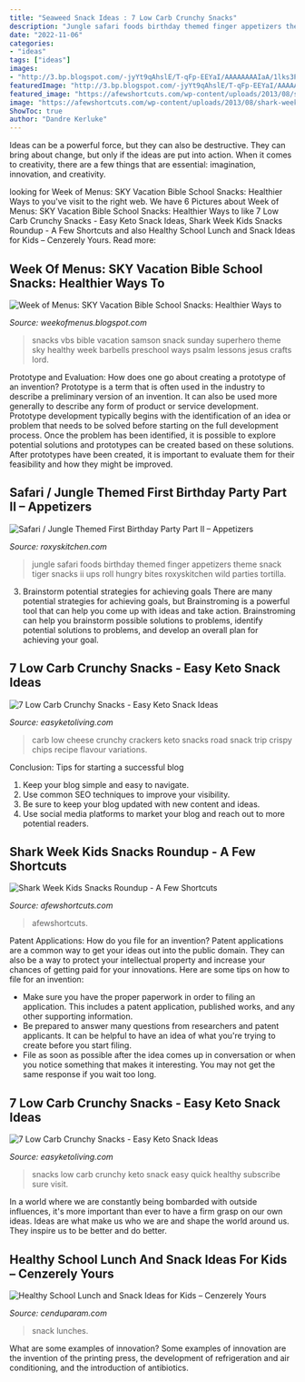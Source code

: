 ```yaml
---
title: "Seaweed Snack Ideas : 7 Low Carb Crunchy Snacks"
description: "Jungle safari foods birthday themed finger appetizers theme snack tiger snacks ii ups roll hungry bites roxyskitchen wild parties tortilla"
date: "2022-11-06"
categories:
- "ideas"
tags: ["ideas"]
images:
- "http://3.bp.blogspot.com/-jyYt9qAhslE/T-qFp-EEYaI/AAAAAAAAIaA/1lks3PcHW5U/s1600/IMG_2865.JPG"
featuredImage: "http://3.bp.blogspot.com/-jyYt9qAhslE/T-qFp-EEYaI/AAAAAAAAIaA/1lks3PcHW5U/s1600/IMG_2865.JPG"
featured_image: "https://afewshortcuts.com/wp-content/uploads/2013/08/shark-week-kids-snacks.jpg"
image: "https://afewshortcuts.com/wp-content/uploads/2013/08/shark-week-kids-snacks.jpg"
ShowToc: true
author: "Dandre Kerluke"
---
```



Ideas can be a powerful force, but they can also be destructive. They can bring about change, but only if the ideas are put into action. When it comes to creativity, there are a few things that are essential: imagination, innovation, and creativity.

	

		
looking for Week of Menus: SKY Vacation Bible School Snacks: Healthier Ways to you've visit to the right web. We have 6 Pictures about Week of Menus: SKY Vacation Bible School Snacks: Healthier Ways to like 7 Low Carb Crunchy Snacks - Easy Keto Snack Ideas, Shark Week Kids Snacks Roundup - A Few Shortcuts and also Healthy School Lunch and Snack Ideas for Kids – Cenzerely Yours. Read more:
		
    
## Week Of Menus: SKY Vacation Bible School Snacks: Healthier Ways To

<img loading=lazy src="http://3.bp.blogspot.com/-jyYt9qAhslE/T-qFp-EEYaI/AAAAAAAAIaA/1lks3PcHW5U/s1600/IMG_2865.JPG" onerror="this.onerror=null;this.src='https://tse2.mm.bing.net/th?id=OIP.naUVssx2xOiG4HCNy_Q1FAHaJ6&amp;pid=15.1';" alt="Week of Menus: SKY Vacation Bible School Snacks: Healthier Ways to">

_Source: weekofmenus.blogspot.com_

>snacks vbs bible vacation samson snack sunday superhero theme sky healthy week barbells preschool ways psalm lessons jesus crafts lord. 

	

Prototype and Evaluation: How does one go about creating a prototype of an invention?
Prototype is a term that is often used in the industry to describe a preliminary version of an invention. It can also be used more generally to describe any form of product or service development. Prototype development typically begins with the identification of an idea or problem that needs to be solved before starting on the full development process. Once the problem has been identified, it is possible to explore potential solutions and prototypes can be created based on these solutions. After prototypes have been created, it is important to evaluate them for their feasibility and how they might be improved.

    
## Safari / Jungle Themed First Birthday Party Part II – Appetizers

<img loading=lazy src="http://www.roxyskitchen.com/wp-content/uploads/2014/08/Safari-Jungle-Animals-1st-Birthday-Party-10.jpg" onerror="this.onerror=null;this.src='https://tse4.mm.bing.net/th?id=OIP.5UmlV7236FBMuQmvI1AKMQHaE8&amp;pid=15.1';" alt="Safari / Jungle Themed First Birthday Party Part II – Appetizers">

_Source: roxyskitchen.com_

>jungle safari foods birthday themed finger appetizers theme snack tiger snacks ii ups roll hungry bites roxyskitchen wild parties tortilla. 

	

3. Brainstorm potential strategies for achieving goals
There are many potential strategies for achieving goals, but Brainstroming is a powerful tool that can help you come up with ideas and take action. Brainstroming can help you brainstorm possible solutions to problems, identify potential solutions to problems, and develop an overall plan for achieving your goal.

    
## 7 Low Carb Crunchy Snacks - Easy Keto Snack Ideas

<img loading=lazy src="https://www.easyketoliving.com/wp-content/uploads/2017/11/Crunchy-low-carb-snack-of-cheese-chips.jpg" onerror="this.onerror=null;this.src='https://tse1.mm.bing.net/th?id=OIP.O_xB_y9Cts7Y-3Pem9zIZAHaEK&amp;pid=15.1';" alt="7 Low Carb Crunchy Snacks - Easy Keto Snack Ideas">

_Source: easyketoliving.com_

>carb low cheese crunchy crackers keto snacks road snack trip crispy chips recipe flavour variations. 

	

Conclusion: Tips for starting a successful blog
1. Keep your blog simple and easy to navigate.
2. Use common SEO techniques to improve your visibility.
3. Be sure to keep your blog updated with new content and ideas.
4. Use social media platforms to market your blog and reach out to more potential readers.

    
## Shark Week Kids Snacks Roundup - A Few Shortcuts

<img loading=lazy src="https://afewshortcuts.com/wp-content/uploads/2013/08/shark-week-kids-snacks.jpg" onerror="this.onerror=null;this.src='https://tse4.mm.bing.net/th?id=OIP.F4CgwpiKpsC_H5V4D20fIQHaPj&amp;pid=15.1';" alt="Shark Week Kids Snacks Roundup - A Few Shortcuts">

_Source: afewshortcuts.com_

>afewshortcuts. 

	

Patent Applications: How do you file for an invention?
Patent applications are a common way to get your ideas out into the public domain. They can also be a way to protect your intellectual property and increase your chances of getting paid for your innovations. Here are some tips on how to file for an invention: 
- Make sure you have the proper paperwork in order to filing an application. This includes a patent application, published works, and any other supporting information. 
- Be prepared to answer many questions from researchers and patent applicants. It can be helpful to have an idea of what you're trying to create before you start filing. 
- File as soon as possible after the idea comes up in conversation or when you notice something that makes it interesting. You may not get the same response if you wait too long.

    
## 7 Low Carb Crunchy Snacks - Easy Keto Snack Ideas

<img loading=lazy src="https://www.easyketoliving.com/wp-content/uploads/2017/11/7-Low-Carb-Crunchy-Snacks.jpg" onerror="this.onerror=null;this.src='https://tse1.mm.bing.net/th?id=OIP.EbGcLE3bpIgCKKxlTIoT0QHaRN&amp;pid=15.1';" alt="7 Low Carb Crunchy Snacks - Easy Keto Snack Ideas">

_Source: easyketoliving.com_

>snacks low carb crunchy keto snack easy quick healthy subscribe sure visit. 

	

In a world where we are constantly being bombarded with outside influences, it's more important than ever to have a firm grasp on our own ideas. Ideas are what make us who we are and shape the world around us. They inspire us to be better and do better.

    
## Healthy School Lunch And Snack Ideas For Kids – Cenzerely Yours

<img loading=lazy src="https://cenduparam.com/wp-content/uploads/2019/08/kids-healthy-school-snacks.jpg" onerror="this.onerror=null;this.src='https://tse1.mm.bing.net/th?id=OIP.1y8hu0-F9hGwQPvce1JwGwHaHa&amp;pid=15.1';" alt="Healthy School Lunch and Snack Ideas for Kids – Cenzerely Yours">

_Source: cenduparam.com_

>snack lunches. 

	

What are some examples of innovation?
Some examples of innovation are the invention of the printing press, the development of refrigeration and air conditioning, and the introduction of antibiotics.

